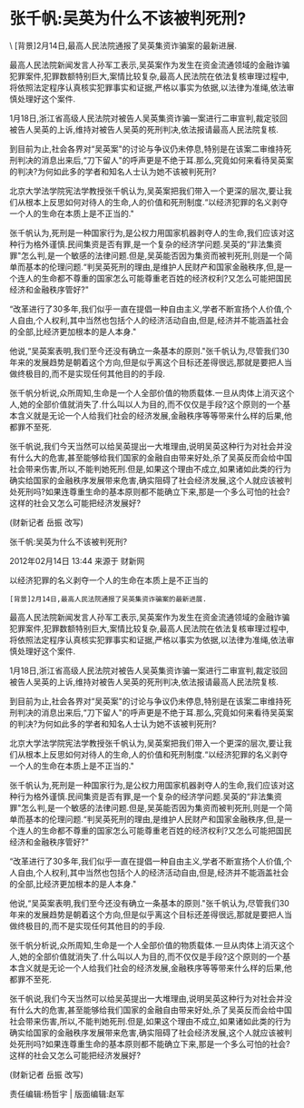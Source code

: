 # 张千帆:吴英为什么不该被判死刑?  





\ 
    [背景]2月14日,最高人民法院通报了吴英集资诈骗案的最新进展.

最高人民法院新闻发言人孙军工表示,吴英案作为发生在资金流通领域的金融诈骗犯罪案件,犯罪数额特别巨大,案情比较复杂,最高人民法院在依法复核审理过程中,将依照法定程序认真核实犯罪事实和证据,严格以事实为依据,以法律为准绳,依法审慎处理好这个案件.

1月18日,浙江省高级人民法院对被告人吴英集资诈骗一案进行二审宣判,裁定驳回被告人吴英的上诉,维持对被告人吴英的死刑判决,依法报请最高人民法院复核.

到目前为止,社会各界对“吴英案"的讨论与争议仍未停息,特别是在该案二审维持死刑判决的消息出来后,“刀下留人"的呼声更是不绝于耳.那么,究竟如何来看待吴英案的判决?为何如此多的学者和知名人士认为她不该被判死刑?

北京大学法学院宪法学教授张千帆认为,吴英案把我们带入一个更深的层次,要让我们从根本上反思如何对待人的生命,人的价值和死刑制度.“以经济犯罪的名义剥夺一个人的生命在本质上是不正当的."

张千帆认为,死刑是一种国家行为,是公权力用国家机器剥夺人的生命,我们应该对这种行为格外谨慎.民间集资是否有罪,是一个复杂的经济学问题.吴英的“非法集资罪"怎么判,是一个敏感的法律问题.但是,吴英能否因为集资而被判死刑,则是一个简单而基本的伦理问题.“判吴英死刑的理由,是维护人民财产和国家金融秩序,但,是一个连人的生命都不尊重的国家怎么可能尊重老百姓的经济权利?又怎么可能把国民经济和金融秩序管好?"

“改革进行了30多年,我们似乎一直在提倡一种自由主义,学者不断宣扬个人价值,个人自由,个人权利,其中当然也包括个人的经济活动自由,但是,经济并不能涵盖社会的全部,比经济更加根本的是人本身."

他说,“吴英案表明,我们至今还没有确立一条基本的原则."张千帆认为,尽管我们30年来的发展趋势是朝着这个方向,但是似乎离这个目标还差得很远,那就是要把人当做终极目的,而不是实现任何其他目的的手段.

张千帆分析说,众所周知,生命是一个人全部价值的物质载体.一旦从肉体上消灭这个人,她的全部价值就消失了.什么叫以人为目的,而不仅仅是手段?这个原则的一个基本含义就是无论一个人给我们社会的经济发展,金融秩序等等带来什么样的后果,他都罪不至死.

张千帆说,我们今天当然可以给吴英提出一大堆理由,说明吴英这种行为对社会并没有什么大的危害,甚至能够给我们国家的金融自由带来好处,杀了吴英反而会给中国社会带来伤害,所以,不能判她死刑.但是,如果这个理由不成立,如果诸如此类的行为确实给国家的金融秩序发展带来危害,确实阻碍了社会经济发展,这个人就应该被判处死刑吗?如果连尊重生命的基本原则都不能确立下来,那是一个多么可怕的社会?这样的社会又怎么可能把经济发展好?

(财新记者 岳振 改写)


张千帆:吴英为什么不该被判死刑?

2012年02月14日 13:44 来源于 财新网

以经济犯罪的名义剥夺一个人的生命在本质上是不正当的

    [背景]2月14日,最高人民法院通报了吴英集资诈骗案的最新进展.

最高人民法院新闻发言人孙军工表示,吴英案作为发生在资金流通领域的金融诈骗犯罪案件,犯罪数额特别巨大,案情比较复杂,最高人民法院在依法复核审理过程中,将依照法定程序认真核实犯罪事实和证据,严格以事实为依据,以法律为准绳,依法审慎处理好这个案件.

1月18日,浙江省高级人民法院对被告人吴英集资诈骗一案进行二审宣判,裁定驳回被告人吴英的上诉,维持对被告人吴英的死刑判决,依法报请最高人民法院复核.

到目前为止,社会各界对“吴英案"的讨论与争议仍未停息,特别是在该案二审维持死刑判决的消息出来后,“刀下留人"的呼声更是不绝于耳.那么,究竟如何来看待吴英案的判决?为何如此多的学者和知名人士认为她不该被判死刑?

北京大学法学院宪法学教授张千帆认为,吴英案把我们带入一个更深的层次,要让我们从根本上反思如何对待人的生命,人的价值和死刑制度.“以经济犯罪的名义剥夺一个人的生命在本质上是不正当的."

张千帆认为,死刑是一种国家行为,是公权力用国家机器剥夺人的生命,我们应该对这种行为格外谨慎.民间集资是否有罪,是一个复杂的经济学问题.吴英的“非法集资罪"怎么判,是一个敏感的法律问题.但是,吴英能否因为集资而被判死刑,则是一个简单而基本的伦理问题.“判吴英死刑的理由,是维护人民财产和国家金融秩序,但,是一个连人的生命都不尊重的国家怎么可能尊重老百姓的经济权利?又怎么可能把国民经济和金融秩序管好?"

“改革进行了30多年,我们似乎一直在提倡一种自由主义,学者不断宣扬个人价值,个人自由,个人权利,其中当然也包括个人的经济活动自由,但是,经济并不能涵盖社会的全部,比经济更加根本的是人本身."

他说,“吴英案表明,我们至今还没有确立一条基本的原则."张千帆认为,尽管我们30年来的发展趋势是朝着这个方向,但是似乎离这个目标还差得很远,那就是要把人当做终极目的,而不是实现任何其他目的的手段.

张千帆分析说,众所周知,生命是一个人全部价值的物质载体.一旦从肉体上消灭这个人,她的全部价值就消失了.什么叫以人为目的,而不仅仅是手段?这个原则的一个基本含义就是无论一个人给我们社会的经济发展,金融秩序等等带来什么样的后果,他都罪不至死.

张千帆说,我们今天当然可以给吴英提出一大堆理由,说明吴英这种行为对社会并没有什么大的危害,甚至能够给我们国家的金融自由带来好处,杀了吴英反而会给中国社会带来伤害,所以,不能判她死刑.但是,如果这个理由不成立,如果诸如此类的行为确实给国家的金融秩序发展带来危害,确实阻碍了社会经济发展,这个人就应该被判处死刑吗?如果连尊重生命的基本原则都不能确立下来,那是一个多么可怕的社会?这样的社会又怎么可能把经济发展好?

(财新记者 岳振 改写)



责任编辑:杨哲宇 | 版面编辑:赵军